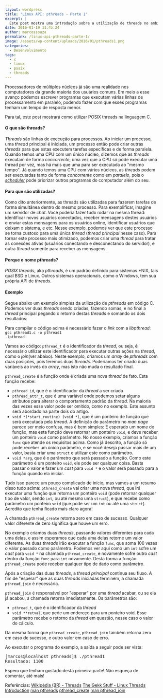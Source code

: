 ```yaml
---
layout: wordpress
title: "Linux API: pthreads - Parte 1"
excerpt: |
  Este post mostra uma introdução sobre a utilização de threads no ambiente Linux.
date: 2016-01-19 11:45:24
author: marcossouza
permalink: /linux-api-pthreads-parte-1/
image: /assets/wp-content/uploads/2016/01/pthreads1.png
categories:
  - Desenvolvimento
tags:
  - c
  - linux
  - posix
  - threads
---
```


Processadores de múltiplos núcleos já são uma realidade nos computadores da grande maioria dos usuários comuns. Em meio a esse avanço podemos escrever programas que executam várias linhas de processamento em paralelo, podendo fazer com que esses programas tenham um tempo de resposta menor.

Para tal, este post mostrará como utilizar POSIX threads na linguagem C.
<h4>O que são threads?</h4>
<em>Threads</em> são linhas de execução para processos. Ao iniciar um processo, uma <em>thread</em> principal é iniciada, um processo então pode criar outras <em>threads</em> para que estas executem tarefas específicas e de forma paralela. Quando temos uma CPU com um único núcleo, dizemos que as <em>threads</em> executam de forma <em>concorrente</em>, uma vez que a CPU só pode executar uma thread por vez, mas há mais que uma para ser executada ao "mesmo tempo". Já quando temos uma CPU com vários núcleos, as <em>threads</em> podem ser executadas tanto de forma <em>concorrente</em> como em <em>paralelo</em>, pois o <a href="https://pt.wikipedia.org/wiki/Escalonamento_de_processos" target="_blank"><em>scheduler</em></a> pode priorizar outros programas do computador além do seu.

<!--more-->

<h4>Para que são utilizadas?</h4>
Como dito anteriormente, as threads são utilizadas para fazerem tarefas de forma simultânea dentro do mesmo processo. Para exemplificar, imagine um servidor de <em>chat</em>. Você poderia fazer tudo rodar na mesma thread: identificar novos usuários conectados, receber mensagens destes usuários e enviar estas mensagens para os usuários online, identificar usuários que deixam o sistema, e etc. Nesse exemplo, podemos ver que este processo se torna custoso para uma única <em>thread</em> (<em>thread principal</em> nesse caso). Para tornar este processo mais otimizado, podemos criar uma <em>thread</em> para tratar as conexões ativas (usuários conectando e desconectando do servidor), e outra <em>thread</em> somente para receber as mensagens.
<h4>Porque o nome pthreads?</h4>
<em>POSIX threads</em>, aka <em>pthreads</em>, é um padrão definido para sistemas *NIX, tais qual BSD e Linux. Outros sistemas operacionais, como o Windows, tem sua própria API de <em>threads</em>.
<h4>Exemplo</h4>
Segue abaixo um exemplo simples da utilização de <em>pthreads</em> em código C. Podemos ver duas <em>threads</em> sendo criadas, fazendo somas, e no final a <em>thread</em> principal pegando o retorno destas <em>threads</em> e somando os dois resultados:
<script src="//gistfy-app.herokuapp.com/github/ButecoOpenSource/exemplos/exemplos_c/pthreads/pthread1.c" type="text/javascript"></script>

Para compilar o código acima é necessário fazer o <em>link</em> com a <em>libpthread</em>:
<code>gcc pthread1.c -o pthread1 -lpthread</code>

Vamos ao código:
<code>pthread_t</code> é o identificador da <em>thread</em>, ou seja, é necessário utilizar este identificador para executar outras ações na <em>thread</em>, como o <em>join</em>(ver abaixo). Neste exemplo, criamos um <em>array</em> de <em>pthreads</em> com duas posições, pois teremos duas <em>threads</em>. Poderíamos ter criado duas variáveis ao invés do <em>array</em>, mas isto não muda o resultado final.

<code>pthread_create</code> é a função onde é criada uma nova <em>thread</em> de fato. Esta função recebe:
* <code>pthread_id</code>, que é o identificador da <em>thread</em> a ser criada
* <code>pthread_attr_t</code>, que é uma variável onde podemos setar alguns atributos para alterar o comportamento padrão da <em>thread</em>. Na maioria das vezes esse valor pode ser omitido, como no exemplo. Este assunto será abordado na parte dois do artigo.
* <code>void *(*start_routine) (void *)</code>, que é um ponteiro de função que será executada pela <em>thread</em>. A definição do parâmetro no <em>man page</em> parece ser meio confusa, mas é bem simples: É esperado um nome de função, mas esta função deve retornar um ponteiro <code>void</code>, e deve receber um ponteiro <code>void</code> como parâmetro. No nosso exemplo, criamos a função <code>func</code> que atende os requisitos acima. Como já descrito, a função só pode receber um único parâmetro, e se você deseja passar mais de um valor, basta criar uma <code>struct</code> e utilizar este como parâmetro.
* <code>void *arg</code>, que é o parâmetro que será passado a função. Como este parâmetro é um ponteiro <code>void</code>, ele pode ser qualquer coisa. Basta passar o valor e fazer um <em>cast</em> para <code>void *</code> e o valor será passado para a função quando ela iniciar.

Tudo isso parece um pouco complicado de início, mas vamos a um resumo disso tudo acima:
<code>pthread_create</code> vai criar uma nova <em>thread</em>, que irá executar uma função que retorna um ponteiro <code>void</code> (pode retornar qualquer tipo de valor, sendo <code>int</code>, ou até mesmo uma <code>struct</code>), e que recebe como parâmetro um ponteiro <code>void</code> (que pode ser um <code>int</code> ou até uma <code>struct</code>). Acredito que tenha ficado mais claro agora!

A chamada <code>pthread_create</code> retorna zero em caso de sucesso. Qualquer valor diferente de zero significa que houve um erro.

No exemplo criamos duas <em>threads</em>, passando valores diferentes para cada uma delas, e assim esperamos que cada uma delas retorne um valor diferente. As duas <em>threads</em> irão executar a função <code>func</code>, que soma 100 vezes o valor passado como parâmetro. Podemos ver aqui como um <code>int</code> sofre um <em>cast</em> para <code>void *</code> na chamada <code>pthread_create</code>, e novamente sofre outro <em>cast</em> dentro da função <code>func</code> para <code>int</code> novamente. Desta forma a função <code>pthread_create</code> pode receber qualquer tipo de dado como parâmetro.

Após a criação das duas <em>threads</em>, a <em>thread principal</em> continua seu fluxo. A fim de "esperar" que as duas <em>threads</em> iniciadas terminem, a chamada <code>pthread_join</code> é necessária.

<code>pthread_join</code> é responsável por "esperar" por uma <em>thread</em> acabar, ou se ela já acabou, a chamada retorna imediatamente. Os parâmetros são:
* <code>pthread_t</code>, que é o identificador da <em>thread</em>
* <code>void **retval</code>, que pede um endereço para um ponteiro void. Esse parâmetro recebe o retorno da <em>thread</em> em questão, nesse caso o valor do cálculo.

Da mesma forma que <code>pthread_create</code>, <code>pthread_join</code> também retorna zero em caso de sucesso, e outro valor em caso de erro.

Ao executar o programa do exemplo, a saída a seguir pode ser vista:
<pre>[marcos@localhost pthreads]$ ./pthread1
Resultado: 1100</pre>

Espero que tenham gostado desta primeira parte! Não esqueça de comentar, até mais!

Referências:
<a href="https://pt.wikipedia.org/wiki/Thread_(ci%C3%AAncia_da_computa%C3%A7%C3%A3o)" target="_blank">Wikipédia (BR) - Threads</a>
<a href="http://www.thegeekstuff.com/2012/03/linux-threads-intro/" target="_blank">The Gekk Stuff - Linux Threads Introduction</a>
<a href="http://man7.org/linux/man-pages/man7/pthreads.7.html" target="_blank">man pthreads</a>
<a href="http://man7.org/linux/man-pages/man3/pthread_create.3.html" target="_blank">pthread_create</a>
<a href="http://linux.die.net/man/3/pthread_join" target="_blank">man pthread_join</a>